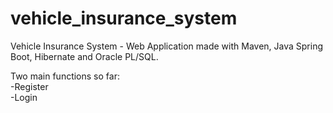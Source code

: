# vehicle_insurance_system
Vehicle Insurance System - Web Application made with Maven, Java Spring Boot, Hibernate and Oracle PL/SQL.

Two main functions so far: <br>
-Register <br>
-Login <br>
